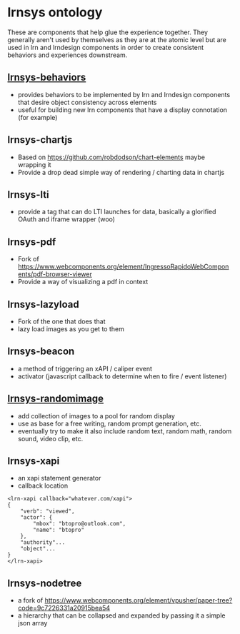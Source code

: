 # lrnsys ontology
These are components that help glue the experience together. They generally aren't used by themselves as they are at the atomic level but are used in lrn and lrndesign components in order to create consistent behaviors and experiences downstream.
## [lrnsys-behaviors](https://github.com/LRNWebComponents/lrnsys-behaviors)
- provides behaviors to be implemented by lrn and lrndesign components that desire object consistency across elements
- useful for building new lrn components that have a display connotation (for example)
## lrnsys-chartjs
- Based on https://github.com/robdodson/chart-elements maybe wrapping it
- Provide a drop dead simple way of rendering / charting data in chartjs
## lrnsys-lti
- provide a tag that can do LTI launches for data, basically a glorified OAuth and iframe wrapper (woo)
## lrnsys-pdf
- Fork of https://www.webcomponents.org/element/IngressoRapidoWebComponents/pdf-browser-viewer
- Provide a way of visualizing a pdf in context
## lrnsys-lazyload
- Fork of the one that does that
- lazy load images as you get to them
## lrnsys-beacon
- a method of triggering an xAPI / caliper event
- activator (javascript callback to determine when to fire / event listener)
## [lrnsys-randomimage](https://github.com/LRNWebComponents/lrnsys-randomimage)
- add collection of images to a pool for random display
- use as base for a free writing, random prompt generation, etc. 
- eventually try to make it also include random text, random math, random sound, video clip, etc. 

## lrnsys-xapi
- an xapi statement generator
- callback location
```
<lrn-xapi callback="whatever.com/xapi">
{
	"verb": "viewed",
	"actor": {
		"mbox": "btopro@outlook.com",
		"name": "btopro"
	},
	"authority"...
	"object"...
}
</lrn-xapi>
```
## lrnsys-nodetree
- a fork of https://www.webcomponents.org/element/vpusher/paper-tree?code=9c7226331a20915bea54
- a hierarchy that can be collapsed and expanded by passing it a simple json array
